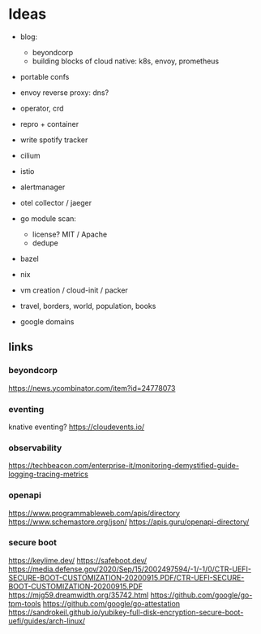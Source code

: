 # Ideas

- blog:
  - beyondcorp
  - building blocks of cloud native: k8s, envoy, prometheus
- portable confs
- envoy reverse proxy: dns?
- operator, crd
- repro + container
- write spotify tracker
- cilium
- istio
- alertmanager
- otel collector / jaeger
- go module scan:

  - license? MIT / Apache
  - dedupe

- bazel
- nix

- vm creation / cloud-init / packer

- travel, borders, world, population, books
- google domains

## links

### beyondcorp

https://news.ycombinator.com/item?id=24778073

### eventing

knative eventing?
https://cloudevents.io/

### observability

https://techbeacon.com/enterprise-it/monitoring-demystified-guide-logging-tracing-metrics

### openapi

https://www.programmableweb.com/apis/directory
https://www.schemastore.org/json/
https://apis.guru/openapi-directory/

### secure boot

https://keylime.dev/
https://safeboot.dev/
https://media.defense.gov/2020/Sep/15/2002497594/-1/-1/0/CTR-UEFI-SECURE-BOOT-CUSTOMIZATION-20200915.PDF/CTR-UEFI-SECURE-BOOT-CUSTOMIZATION-20200915.PDF
https://mjg59.dreamwidth.org/35742.html
https://github.com/google/go-tpm-tools
https://github.com/google/go-attestation
https://sandrokeil.github.io/yubikey-full-disk-encryption-secure-boot-uefi/guides/arch-linux/
